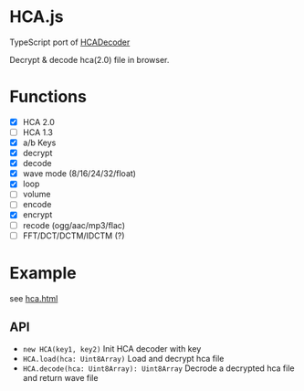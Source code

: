 # HCA.js

TypeScript port of [HCADecoder](https://github.com/Nyagamon/HCADecoder.git)

Decrypt & decode hca(2.0) file in browser.

# Functions

- [x] HCA 2.0
- [ ] HCA 1.3
- [x] a/b Keys
- [x] decrypt
- [x] decode
- [x] wave mode (8/16/24/32/float)
- [x] loop
- [ ] volume
- [ ] encode
- [x] encrypt
- [ ] recode (ogg/aac/mp3/flac)
- [ ] FFT/DCT/DCTM/IDCTM (?)

# Example

see [hca.html](/hca.html)

## API
- `new HCA(key1, key2)`
  Init HCA decoder with key
- `HCA.load(hca: Uint8Array)`
  Load and decrypt hca file
- `HCA.decode(hca: Uint8Array): Uint8Array`
  Decrode a decrypted hca file and return wave file
